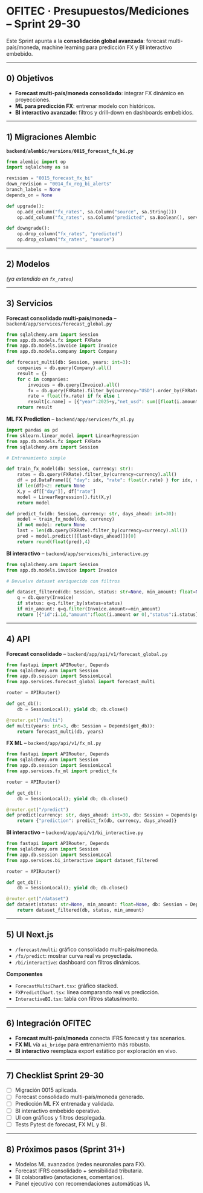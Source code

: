 # OFITEC · Presupuestos/Mediciones – Sprint 29-30

Este Sprint apunta a la **consolidación global avanzada**: forecast multi-país/moneda, machine learning para predicción FX y BI interactivo embebido.

---

## 0) Objetivos
- **Forecast multi-país/moneda consolidado**: integrar FX dinámico en proyecciones.
- **ML para predicción FX**: entrenar modelo con históricos.
- **BI interactivo avanzado**: filtros y drill-down en dashboards embebidos.

---

## 1) Migraciones Alembic
**`backend/alembic/versions/0015_forecast_fx_bi.py`**
```python
from alembic import op
import sqlalchemy as sa

revision = "0015_forecast_fx_bi"
down_revision = "0014_fx_reg_bi_alerts"
branch_labels = None
depends_on = None

def upgrade():
    op.add_column("fx_rates", sa.Column("source", sa.String()))
    op.add_column("fx_rates", sa.Column("predicted", sa.Boolean(), server_default="false"))

def downgrade():
    op.drop_column("fx_rates", "predicted")
    op.drop_column("fx_rates", "source")
```

---

## 2) Modelos
*(ya extendido en `fx_rates`)*

---

## 3) Servicios
**Forecast consolidado multi-país/moneda** – `backend/app/services/forecast_global.py`
```python
from sqlalchemy.orm import Session
from app.db.models.fx import FXRate
from app.db.models.invoice import Invoice
from app.db.models.company import Company

def forecast_multi(db: Session, years: int=3):
    companies = db.query(Company).all()
    result = {}
    for c in companies:
        invoices = db.query(Invoice).all()
        fx = db.query(FXRate).filter_by(currency="USD").order_by(FXRate.date.desc()).first()
        rate = float(fx.rate) if fx else 1
        result[c.name] = [{"year":2025+y,"net_usd": sum([float(i.amount or 0) for i in invoices])*rate} for y in range(years)]
    return result
```

**ML FX Prediction** – `backend/app/services/fx_ml.py`
```python
import pandas as pd
from sklearn.linear_model import LinearRegression
from app.db.models.fx import FXRate
from sqlalchemy.orm import Session

# Entrenamiento simple

def train_fx_model(db: Session, currency: str):
    rates = db.query(FXRate).filter_by(currency=currency).all()
    df = pd.DataFrame([{ "day": idx, "rate": float(r.rate) } for idx, r in enumerate(rates)])
    if len(df)<2: return None
    X,y = df[["day"]], df["rate"]
    model = LinearRegression().fit(X,y)
    return model

def predict_fx(db: Session, currency: str, days_ahead: int=30):
    model = train_fx_model(db, currency)
    if not model: return None
    last = len(db.query(FXRate).filter_by(currency=currency).all())
    pred = model.predict([[last+days_ahead]])[0]
    return round(float(pred),4)
```

**BI interactivo** – `backend/app/services/bi_interactive.py`
```python
from sqlalchemy.orm import Session
from app.db.models.invoice import Invoice

# Devuelve dataset enriquecido con filtros

def dataset_filtered(db: Session, status: str=None, min_amount: float=None):
    q = db.query(Invoice)
    if status: q=q.filter_by(status=status)
    if min_amount: q=q.filter(Invoice.amount>=min_amount)
    return [{"id":i.id,"amount":float(i.amount or 0),"status":i.status} for i in q.all()]
```

---

## 4) API
**Forecast consolidado** – `backend/app/api/v1/forecast_global.py`
```python
from fastapi import APIRouter, Depends
from sqlalchemy.orm import Session
from app.db.session import SessionLocal
from app.services.forecast_global import forecast_multi

router = APIRouter()

def get_db():
    db = SessionLocal(); yield db; db.close()

@router.get("/multi")
def multi(years: int=3, db: Session = Depends(get_db)):
    return forecast_multi(db, years)
```

**FX ML** – `backend/app/api/v1/fx_ml.py`
```python
from fastapi import APIRouter, Depends
from sqlalchemy.orm import Session
from app.db.session import SessionLocal
from app.services.fx_ml import predict_fx

router = APIRouter()

def get_db():
    db = SessionLocal(); yield db; db.close()

@router.get("/predict")
def predict(currency: str, days_ahead: int=30, db: Session = Depends(get_db)):
    return {"prediction": predict_fx(db, currency, days_ahead)}
```

**BI interactivo** – `backend/app/api/v1/bi_interactive.py`
```python
from fastapi import APIRouter, Depends
from sqlalchemy.orm import Session
from app.db.session import SessionLocal
from app.services.bi_interactive import dataset_filtered

router = APIRouter()

def get_db():
    db = SessionLocal(); yield db; db.close()

@router.get("/dataset")
def dataset(status: str=None, min_amount: float=None, db: Session = Depends(get_db)):
    return dataset_filtered(db, status, min_amount)
```

---

## 5) UI Next.js
- `/forecast/multi`: gráfico consolidado multi-país/moneda.
- `/fx/predict`: mostrar curva real vs proyectada.
- `/bi/interactive`: dashboard con filtros dinámicos.

**Componentes**
- `ForecastMultiChart.tsx`: gráfico stacked.
- `FXPredictChart.tsx`: línea comparando real vs predicción.
- `InteractiveBI.tsx`: tabla con filtros status/monto.

---

## 6) Integración OFITEC
- **Forecast multi-país/moneda** conecta IFRS forecast y tax scenarios.
- **FX ML** vía `ai_bridge` para entrenamiento más robusto.
- **BI interactivo** reemplaza export estático por exploración en vivo.

---

## 7) Checklist Sprint 29-30
- [ ] Migración 0015 aplicada.
- [ ] Forecast consolidado multi-país/moneda generado.
- [ ] Predicción ML FX entrenada y validada.
- [ ] BI interactivo embebido operativo.
- [ ] UI con gráficos y filtros desplegada.
- [ ] Tests Pytest de forecast, FX ML y BI.

---

## 8) Próximos pasos (Sprint 31+)
- Modelos ML avanzados (redes neuronales para FX).
- Forecast IFRS consolidado + sensibilidad tributaria.
- BI colaborativo (anotaciones, comentarios).
- Panel ejecutivo con recomendaciones automáticas IA.

